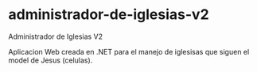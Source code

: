 administrador-de-iglesias-v2
============================

Administrador de Iglesias V2

Aplicacion Web creada en .NET para el manejo de iglesisas que siguen el model de Jesus (celulas).
